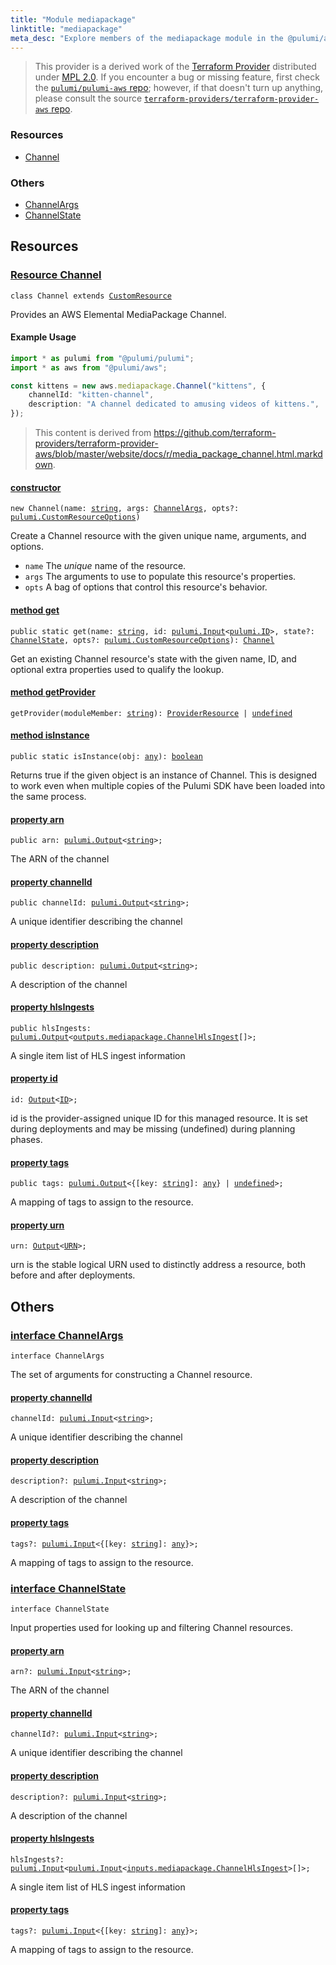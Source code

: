 ```yaml
---
title: "Module mediapackage"
linktitle: "mediapackage"
meta_desc: "Explore members of the mediapackage module in the @pulumi/aws package."
---
```


<!-- WARNING: this page was generated by a tool. Do not edit it by hand. -->
<!-- To change it, please see https://github.com/pulumi/docs/tree/master/tools/tscdocgen. -->


> This provider is a derived work of the [Terraform Provider](https://github.com/terraform-providers/terraform-provider-aws)
> distributed under [MPL 2.0](https://www.mozilla.org/en-US/MPL/2.0/). If you encounter a bug or missing feature,
> first check the [`pulumi/pulumi-aws` repo](https://github.com/pulumi/pulumi-aws/issues); however, if that doesn't turn up anything,
> please consult the source [`terraform-providers/terraform-provider-aws` repo](https://github.com/terraform-providers/terraform-provider-aws/issues).





<h3>Resources</h3>
<ul class="api">
    <li><a href="#Channel"><span class="symbol resource"></span>Channel</a></li>
</ul>


<h3>Others</h3>
<ul class="api">
    <li><a href="#ChannelArgs"><span class="symbol api"></span>ChannelArgs</a></li>
    <li><a href="#ChannelState"><span class="symbol api"></span>ChannelState</a></li>
</ul>


<h2 id="resources">Resources</h2>
<h3 class="pdoc-module-header" id="Channel" data-link-title="Channel">
    <a href="https://github.com/pulumi/pulumi-aws/blob/279067ce99dba03389bc485fc56d3f6a7c8a351d/sdk/nodejs/mediapackage/channel.ts#L26">
        Resource <strong>Channel</strong>
    </a>
</h3>

<pre class="highlight"><code><span class='kr'>class</span> <span class='nx'>Channel</span> <span class='kr'>extends</span> <a href='/docs/reference/pkg/nodejs/pulumi/pulumi/#CustomResource'>CustomResource</a></code></pre>

Provides an AWS Elemental MediaPackage Channel.

#### Example Usage

```typescript
import * as pulumi from "@pulumi/pulumi";
import * as aws from "@pulumi/aws";

const kittens = new aws.mediapackage.Channel("kittens", {
    channelId: "kitten-channel",
    description: "A channel dedicated to amusing videos of kittens.",
});
```

> This content is derived from https://github.com/terraform-providers/terraform-provider-aws/blob/master/website/docs/r/media_package_channel.html.markdown.

<h4 class="pdoc-member-header" id="Channel-constructor">
<a class="pdoc-child-name" href="https://github.com/pulumi/pulumi-aws/blob/279067ce99dba03389bc485fc56d3f6a7c8a351d/sdk/nodejs/mediapackage/channel.ts#L72"> <b>constructor</b></a>
</h4>


<pre class="highlight"><code><span class='kd'></span><span class='kd'>new</span> Channel(name: <span class='kd'><a href='https://developer.mozilla.org/en-US/docs/Web/JavaScript/Reference/Global_Objects/String'>string</a></span>, args: <a href='#ChannelArgs'>ChannelArgs</a>, opts?: <a href='/docs/reference/pkg/nodejs/pulumi/pulumi/#CustomResourceOptions'>pulumi.CustomResourceOptions</a>)</code></pre>


Create a Channel resource with the given unique name, arguments, and options.

* `name` The _unique_ name of the resource.
* `args` The arguments to use to populate this resource&#39;s properties.
* `opts` A bag of options that control this resource&#39;s behavior.

<h4 class="pdoc-member-header" id="Channel-get">
<a class="pdoc-child-name" href="https://github.com/pulumi/pulumi-aws/blob/279067ce99dba03389bc485fc56d3f6a7c8a351d/sdk/nodejs/mediapackage/channel.ts#L35">method <b>get</b></a>
</h4>


<pre class="highlight"><code><span class='kd'>public static </span>get(name: <span class='kd'><a href='https://developer.mozilla.org/en-US/docs/Web/JavaScript/Reference/Global_Objects/String'>string</a></span>, id: <a href='/docs/reference/pkg/nodejs/pulumi/pulumi/#Input'>pulumi.Input</a>&lt;<a href='/docs/reference/pkg/nodejs/pulumi/pulumi/#ID'>pulumi.ID</a>&gt;, state?: <a href='#ChannelState'>ChannelState</a>, opts?: <a href='/docs/reference/pkg/nodejs/pulumi/pulumi/#CustomResourceOptions'>pulumi.CustomResourceOptions</a>): <a href='#Channel'>Channel</a></code></pre>


Get an existing Channel resource's state with the given name, ID, and optional extra
properties used to qualify the lookup.

<h4 class="pdoc-member-header" id="Channel-getProvider">
<a class="pdoc-child-name" href="https://github.com/pulumi/pulumi-aws/blob/279067ce99dba03389bc485fc56d3f6a7c8a351d/sdk/nodejs/mediapackage/channel.ts#L26">method <b>getProvider</b></a>
</h4>


<pre class="highlight"><code><span class='kd'></span>getProvider(moduleMember: <span class='kd'><a href='https://developer.mozilla.org/en-US/docs/Web/JavaScript/Reference/Global_Objects/String'>string</a></span>): <a href='/docs/reference/pkg/nodejs/pulumi/pulumi/#ProviderResource'>ProviderResource</a> | <span class='kd'><a href='https://developer.mozilla.org/en-US/docs/Web/JavaScript/Reference/Global_Objects/undefined'>undefined</a></span></code></pre>

<h4 class="pdoc-member-header" id="Channel-isInstance">
<a class="pdoc-child-name" href="https://github.com/pulumi/pulumi-aws/blob/279067ce99dba03389bc485fc56d3f6a7c8a351d/sdk/nodejs/mediapackage/channel.ts#L46">method <b>isInstance</b></a>
</h4>


<pre class="highlight"><code><span class='kd'>public static </span>isInstance(obj: <span class='kd'><a href='https://www.typescriptlang.org/docs/handbook/basic-types.html#any'>any</a></span>): <span class='kd'><a href='https://developer.mozilla.org/en-US/docs/Web/JavaScript/Reference/Global_Objects/Boolean'>boolean</a></span></code></pre>


Returns true if the given object is an instance of Channel.  This is designed to work even
when multiple copies of the Pulumi SDK have been loaded into the same process.

<h4 class="pdoc-member-header" id="Channel-arn">
<a class="pdoc-child-name" href="https://github.com/pulumi/pulumi-aws/blob/279067ce99dba03389bc485fc56d3f6a7c8a351d/sdk/nodejs/mediapackage/channel.ts#L56">property <b>arn</b></a>
</h4>

<pre class="highlight"><code><span class='kd'>public </span>arn: <a href='/docs/reference/pkg/nodejs/pulumi/pulumi/#Output'>pulumi.Output</a>&lt;<span class='kd'><a href='https://developer.mozilla.org/en-US/docs/Web/JavaScript/Reference/Global_Objects/String'>string</a></span>&gt;;</code></pre>

The ARN of the channel

<h4 class="pdoc-member-header" id="Channel-channelId">
<a class="pdoc-child-name" href="https://github.com/pulumi/pulumi-aws/blob/279067ce99dba03389bc485fc56d3f6a7c8a351d/sdk/nodejs/mediapackage/channel.ts#L60">property <b>channelId</b></a>
</h4>

<pre class="highlight"><code><span class='kd'>public </span>channelId: <a href='/docs/reference/pkg/nodejs/pulumi/pulumi/#Output'>pulumi.Output</a>&lt;<span class='kd'><a href='https://developer.mozilla.org/en-US/docs/Web/JavaScript/Reference/Global_Objects/String'>string</a></span>&gt;;</code></pre>

A unique identifier describing the channel

<h4 class="pdoc-member-header" id="Channel-description">
<a class="pdoc-child-name" href="https://github.com/pulumi/pulumi-aws/blob/279067ce99dba03389bc485fc56d3f6a7c8a351d/sdk/nodejs/mediapackage/channel.ts#L64">property <b>description</b></a>
</h4>

<pre class="highlight"><code><span class='kd'>public </span>description: <a href='/docs/reference/pkg/nodejs/pulumi/pulumi/#Output'>pulumi.Output</a>&lt;<span class='kd'><a href='https://developer.mozilla.org/en-US/docs/Web/JavaScript/Reference/Global_Objects/String'>string</a></span>&gt;;</code></pre>

A description of the channel

<h4 class="pdoc-member-header" id="Channel-hlsIngests">
<a class="pdoc-child-name" href="https://github.com/pulumi/pulumi-aws/blob/279067ce99dba03389bc485fc56d3f6a7c8a351d/sdk/nodejs/mediapackage/channel.ts#L68">property <b>hlsIngests</b></a>
</h4>

<pre class="highlight"><code><span class='kd'>public </span>hlsIngests: <a href='/docs/reference/pkg/nodejs/pulumi/pulumi/#Output'>pulumi.Output</a>&lt;<a href='/docs/reference/pkg/nodejs/pulumi/aws/types/output/#ChannelHlsIngest'>outputs.mediapackage.ChannelHlsIngest</a>[]&gt;;</code></pre>

A single item list of HLS ingest information

<h4 class="pdoc-member-header" id="Channel-id">
<a class="pdoc-child-name" href="https://github.com/pulumi/pulumi-aws/blob/279067ce99dba03389bc485fc56d3f6a7c8a351d/sdk/nodejs/mediapackage/channel.ts#L26">property <b>id</b></a>
</h4>

<pre class="highlight"><code><span class='kd'></span>id: <a href='/docs/reference/pkg/nodejs/pulumi/pulumi/#Output'>Output</a>&lt;<a href='/docs/reference/pkg/nodejs/pulumi/pulumi/#ID'>ID</a>&gt;;</code></pre>

id is the provider-assigned unique ID for this managed resource.  It is set during
deployments and may be missing (undefined) during planning phases.

<h4 class="pdoc-member-header" id="Channel-tags">
<a class="pdoc-child-name" href="https://github.com/pulumi/pulumi-aws/blob/279067ce99dba03389bc485fc56d3f6a7c8a351d/sdk/nodejs/mediapackage/channel.ts#L72">property <b>tags</b></a>
</h4>

<pre class="highlight"><code><span class='kd'>public </span>tags: <a href='/docs/reference/pkg/nodejs/pulumi/pulumi/#Output'>pulumi.Output</a>&lt;{[key: <span class='kd'><a href='https://developer.mozilla.org/en-US/docs/Web/JavaScript/Reference/Global_Objects/String'>string</a></span>]: <span class='kd'><a href='https://www.typescriptlang.org/docs/handbook/basic-types.html#any'>any</a></span>} | <span class='kd'><a href='https://developer.mozilla.org/en-US/docs/Web/JavaScript/Reference/Global_Objects/undefined'>undefined</a></span>&gt;;</code></pre>

A mapping of tags to assign to the resource.

<h4 class="pdoc-member-header" id="Channel-urn">
<a class="pdoc-child-name" href="https://github.com/pulumi/pulumi-aws/blob/279067ce99dba03389bc485fc56d3f6a7c8a351d/sdk/nodejs/mediapackage/channel.ts#L26">property <b>urn</b></a>
</h4>

<pre class="highlight"><code><span class='kd'></span>urn: <a href='/docs/reference/pkg/nodejs/pulumi/pulumi/#Output'>Output</a>&lt;<a href='/docs/reference/pkg/nodejs/pulumi/pulumi/#URN'>URN</a>&gt;;</code></pre>

urn is the stable logical URN used to distinctly address a resource, both before and after
deployments.



<h2 id="apis">Others</h2>
<h3 class="pdoc-module-header" id="ChannelArgs" data-link-title="ChannelArgs">
    <a href="https://github.com/pulumi/pulumi-aws/blob/279067ce99dba03389bc485fc56d3f6a7c8a351d/sdk/nodejs/mediapackage/channel.ts#L142">
        interface <strong>ChannelArgs</strong>
    </a>
</h3>

<pre class="highlight"><code><span class='kr'>interface</span> <span class='nx'>ChannelArgs</span></code></pre>

The set of arguments for constructing a Channel resource.

<h4 class="pdoc-member-header" id="ChannelArgs-channelId">
<a class="pdoc-child-name" href="https://github.com/pulumi/pulumi-aws/blob/279067ce99dba03389bc485fc56d3f6a7c8a351d/sdk/nodejs/mediapackage/channel.ts#L146">property <b>channelId</b></a>
</h4>

<pre class="highlight"><code><span class='kd'></span>channelId: <a href='/docs/reference/pkg/nodejs/pulumi/pulumi/#Input'>pulumi.Input</a>&lt;<span class='kd'><a href='https://developer.mozilla.org/en-US/docs/Web/JavaScript/Reference/Global_Objects/String'>string</a></span>&gt;;</code></pre>

A unique identifier describing the channel

<h4 class="pdoc-member-header" id="ChannelArgs-description">
<a class="pdoc-child-name" href="https://github.com/pulumi/pulumi-aws/blob/279067ce99dba03389bc485fc56d3f6a7c8a351d/sdk/nodejs/mediapackage/channel.ts#L150">property <b>description</b></a>
</h4>

<pre class="highlight"><code><span class='kd'></span>description?: <a href='/docs/reference/pkg/nodejs/pulumi/pulumi/#Input'>pulumi.Input</a>&lt;<span class='kd'><a href='https://developer.mozilla.org/en-US/docs/Web/JavaScript/Reference/Global_Objects/String'>string</a></span>&gt;;</code></pre>

A description of the channel

<h4 class="pdoc-member-header" id="ChannelArgs-tags">
<a class="pdoc-child-name" href="https://github.com/pulumi/pulumi-aws/blob/279067ce99dba03389bc485fc56d3f6a7c8a351d/sdk/nodejs/mediapackage/channel.ts#L154">property <b>tags</b></a>
</h4>

<pre class="highlight"><code><span class='kd'></span>tags?: <a href='/docs/reference/pkg/nodejs/pulumi/pulumi/#Input'>pulumi.Input</a>&lt;{[key: <span class='kd'><a href='https://developer.mozilla.org/en-US/docs/Web/JavaScript/Reference/Global_Objects/String'>string</a></span>]: <span class='kd'><a href='https://www.typescriptlang.org/docs/handbook/basic-types.html#any'>any</a></span>}&gt;;</code></pre>

A mapping of tags to assign to the resource.

<h3 class="pdoc-module-header" id="ChannelState" data-link-title="ChannelState">
    <a href="https://github.com/pulumi/pulumi-aws/blob/279067ce99dba03389bc485fc56d3f6a7c8a351d/sdk/nodejs/mediapackage/channel.ts#L116">
        interface <strong>ChannelState</strong>
    </a>
</h3>

<pre class="highlight"><code><span class='kr'>interface</span> <span class='nx'>ChannelState</span></code></pre>

Input properties used for looking up and filtering Channel resources.

<h4 class="pdoc-member-header" id="ChannelState-arn">
<a class="pdoc-child-name" href="https://github.com/pulumi/pulumi-aws/blob/279067ce99dba03389bc485fc56d3f6a7c8a351d/sdk/nodejs/mediapackage/channel.ts#L120">property <b>arn</b></a>
</h4>

<pre class="highlight"><code><span class='kd'></span>arn?: <a href='/docs/reference/pkg/nodejs/pulumi/pulumi/#Input'>pulumi.Input</a>&lt;<span class='kd'><a href='https://developer.mozilla.org/en-US/docs/Web/JavaScript/Reference/Global_Objects/String'>string</a></span>&gt;;</code></pre>

The ARN of the channel

<h4 class="pdoc-member-header" id="ChannelState-channelId">
<a class="pdoc-child-name" href="https://github.com/pulumi/pulumi-aws/blob/279067ce99dba03389bc485fc56d3f6a7c8a351d/sdk/nodejs/mediapackage/channel.ts#L124">property <b>channelId</b></a>
</h4>

<pre class="highlight"><code><span class='kd'></span>channelId?: <a href='/docs/reference/pkg/nodejs/pulumi/pulumi/#Input'>pulumi.Input</a>&lt;<span class='kd'><a href='https://developer.mozilla.org/en-US/docs/Web/JavaScript/Reference/Global_Objects/String'>string</a></span>&gt;;</code></pre>

A unique identifier describing the channel

<h4 class="pdoc-member-header" id="ChannelState-description">
<a class="pdoc-child-name" href="https://github.com/pulumi/pulumi-aws/blob/279067ce99dba03389bc485fc56d3f6a7c8a351d/sdk/nodejs/mediapackage/channel.ts#L128">property <b>description</b></a>
</h4>

<pre class="highlight"><code><span class='kd'></span>description?: <a href='/docs/reference/pkg/nodejs/pulumi/pulumi/#Input'>pulumi.Input</a>&lt;<span class='kd'><a href='https://developer.mozilla.org/en-US/docs/Web/JavaScript/Reference/Global_Objects/String'>string</a></span>&gt;;</code></pre>

A description of the channel

<h4 class="pdoc-member-header" id="ChannelState-hlsIngests">
<a class="pdoc-child-name" href="https://github.com/pulumi/pulumi-aws/blob/279067ce99dba03389bc485fc56d3f6a7c8a351d/sdk/nodejs/mediapackage/channel.ts#L132">property <b>hlsIngests</b></a>
</h4>

<pre class="highlight"><code><span class='kd'></span>hlsIngests?: <a href='/docs/reference/pkg/nodejs/pulumi/pulumi/#Input'>pulumi.Input</a>&lt;<a href='/docs/reference/pkg/nodejs/pulumi/pulumi/#Input'>pulumi.Input</a>&lt;<a href='/docs/reference/pkg/nodejs/pulumi/aws/types/input/#ChannelHlsIngest'>inputs.mediapackage.ChannelHlsIngest</a>&gt;[]&gt;;</code></pre>

A single item list of HLS ingest information

<h4 class="pdoc-member-header" id="ChannelState-tags">
<a class="pdoc-child-name" href="https://github.com/pulumi/pulumi-aws/blob/279067ce99dba03389bc485fc56d3f6a7c8a351d/sdk/nodejs/mediapackage/channel.ts#L136">property <b>tags</b></a>
</h4>

<pre class="highlight"><code><span class='kd'></span>tags?: <a href='/docs/reference/pkg/nodejs/pulumi/pulumi/#Input'>pulumi.Input</a>&lt;{[key: <span class='kd'><a href='https://developer.mozilla.org/en-US/docs/Web/JavaScript/Reference/Global_Objects/String'>string</a></span>]: <span class='kd'><a href='https://www.typescriptlang.org/docs/handbook/basic-types.html#any'>any</a></span>}&gt;;</code></pre>

A mapping of tags to assign to the resource.

